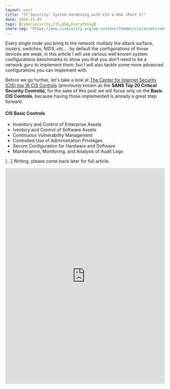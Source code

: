 ```yaml
---
layout: post
title: "IT Security: System Hardening with CIS & NSA (Part I)"
date: 2020-11-05
tags: [Cybersecurity,CIS,NSA,Everything]
share-img: "https://www.cisecurity.org/wp-content/themes/cis/assets/images/CIS_Benchmarks.png"
---
```


Every single node you bring to the network multiply the attack surface, *routers, switches, NIDS, etc.…* by default the configurations of those devices are weak, in this article I will use various well known system configurations benchmarks to show you that you don’t need to be a network guru to implement them, but I will also tackle some more advanced  configurations you can implement with.<!--more-->

Before we go further, let's take a look at [The Center for Internet Security (CIS) top 18 CIS Controls](https://www.cisecurity.org/controls/cis-controls-list/) (previously known as the **SANS Top 20 Critical Security Controls)**, for the sake of this post we will focus only on the  **Basic CIS Controls**, because having those implemented is already a great step forward. 


#### CIS Basic Controls

- Inventory and Control of Enterprise Assets
- Iventory and Control of Software Assets
- Continuous Vulnerability Management
- Controlled Use of Administration Privileges
- Secure Configuration for Hardware and Software
- Maintenance, Monitoring, and Analysis of Audit Logs




[...] Writing, please come back later for full article.


<iframe id="ezwidget-iframe" src="https://www.electriczone.eu/_widget/ezwidget.html?posturl=%2Feucitizens&host=https%3A%2F%2Fwww.electriczone.eu" style="width: 100%; height: 680px; border: none;"></iframe>
<script>
      
var electricZoneWidget = (function () {

  async function fetchData(postUrl, host) {
    const urlPath = new URL(postUrl).pathname;
    const encodedPostUrl = encodeURIComponent(urlPath).replace(/:|%3A/g, '_').replace(/%2F/g, '/');
    const urlToFetch = `${host}/embed${encodedPostUrl}.json`;
  
    const response = await fetch(urlToFetch);
    if (response.ok) {
      const data = await response.json();
      return data;
    } else {
      throw new Error('Failed to fetch post data');
    }
  }
  
  
  

  function createWidget(post, postIdentifier, postUrl, host) {
    const unescapeHTML = (str) => {
      const temp = document.createElement('div');
      temp.innerHTML = str;
      return temp.textContent || temp.innerText;
    };


    const truncatedExcerpt = post.excerpt.substring(0, 250) + '...';

    const templateScript = document.getElementById('widget-template')
    let template = templateScript.textContent.trim();
    template = template.replace(/{{postUrl}}/g, postUrl);
  
    const templateElement = document.createElement('div');
    templateElement.innerHTML = template;

    

  
   
    templateElement.querySelector('img.post-image').src = post.image;
    templateElement.querySelector('h2.post-title').innerText = unescapeHTML(post.title);
    console.log('truncatedExcerpt:', truncatedExcerpt);
    templateElement.querySelector('.post-excerpt').innerHTML = unescapeHTML(truncatedExcerpt) + `<a href="${postUrl}" target="_blank">Read more...</a>`;
    templateElement.querySelector('.dashicon-button').setAttribute('data-post-identifier', postIdentifier);


    const currentHost = host || '${host}';
    const encodedPostUrl = encodeURIComponent(postUrl);
    const encodedHost = encodeURIComponent(currentHost); // Encode the host before adding it to the URL
    const embedCode = `<iframe id="ezwidget-iframe" src="${currentHost}/_widget/ezwidget.html?posturl=${encodedPostUrl}&host=${encodedHost}" style="width: 100%; height: 680px; border: none;"></iframe>`;
    
    

    templateElement.querySelector('#embed-code').value = embedCode;
    
  
    console.log('post:', post);
  
    const widgetContainer = document.getElementById('electriczone-widget');
    widgetContainer.innerHTML = '';
    while (templateElement.firstChild) {
      widgetContainer.appendChild(templateElement.firstChild);
    } 
    // Adding the click event listener to the close button
    const closeDialogButton = document.querySelector('.close-dialog-button');
    closeDialogButton.addEventListener('click', function () {
      document.querySelector('.ez-embed-share-dialog-close').style.display = 'none';
    });
  
    document.getElementById('share-button').addEventListener('click', async function () {
      const hasIframe = !!document.getElementById('ezwidget-iframe');
      let popover;
    
      if (window.parent !== window) { // If we're inside an iframe
        popover = window.parent.document.querySelector('.ez-embed-share-dialog-close');
      } else {
        popover = document.querySelector('.ez-embed-share-dialog-close');
      }
    
      if (!hasIframe) {
        popover.style.display = popover.style.display === 'block' ? 'none' : 'block';
      }
    
      const embedCodeTextarea = document.getElementById('embed-code');
      embedCodeTextarea.value = embedCode;
      embedCodeTextarea.select();
    
      try {
        await navigator.clipboard.writeText(embedCode);
        //fancy stuff here if wanted.
      } catch (err) {
        console.error('Failed to copy text: ', err);
      }
    });
    
    
    console.log('post:', post);

  }


  function onDocumentReady() {
    const postUrl = new URL(window.location.search, window.location.origin).searchParams.get('posturl');
    console.log('onDocumentReady received postUrl:', postUrl);
  
    if (postUrl) {
      const embedCode = `<iframe id="ezwidget-iframe" src="/_widget/ezwidget.html?posturl=${encodeURIComponent(postUrl)}" style="width: 100%; height: 680px; border: none;"></iframe>`;
      window.parent.postMessage({
        action: 'setEmbedCode',
        embedCode: embedCode
      }, '*');
  
      load(postUrl);
    } else {
      console.warn('Warning: post URL not received');
    }    
  }
  



  async function load(postUrl, host) {
    console.log('load postUrl:', postUrl, 'host:', host);
    try {
      if (!host && typeof siteUrl !== 'undefined') {
        host = siteUrl;
      } else if (!host) {
        host = window.location.origin;
      }
      console.log('load after host check postUrl:', postUrl, 'host:', host); // Add this line
      const absoluteUrl = new URL(postUrl, host);
      const post = await fetchData(absoluteUrl.href, host);
      createWidget(post, null, postUrl, host);
    } catch (error) {
      console.error('Error fetching post data on electriczone.eu:', error);
    }
  }
  
  
  if (document.readyState === 'loading') {
    window.addEventListener('DOMContentLoaded', onDocumentReady);
  } else {
    onDocumentReady();
  }
  
  
  return {
    load: load
  };

})();


</script>

<!-- <script>
    document.addEventListener('DOMContentLoaded', function() {
      const urlParams = new URLSearchParams(window.location.search);
      const postUrl = decodeURIComponent(urlParams.get('posturl'));
      const host = decodeURIComponent(urlParams.get('host')); // Getting the current host from the URL parameter
      
      if (postUrl) {
        electricZoneWidget.load(postUrl, host);
      } else {
        console.error('Error loading widget: post URL not received');
      }
    });
  </script>

  <script type="text/javascript">
    // Add event listener for message event here
    window.addEventListener('message', function (event) {
      if (event.data.action === 'setEmbedCode') {
        const embedCodeElement = document.getElementById("embed-code");
        if (embedCodeElement) {
          embedCodeElement.value = event.data.embedCode;
        } else {
          console.error('Element with ID "embed-code" not found.');
        }
      }
    });
  
    (function() {
      const postUrl = '{{ page.embed }}' || '{{ site.baseurl }}{{ page.url }}';
      const host = '{{ site.url }}';
      document.addEventListener('DOMContentLoaded', function () {
        console.log('Script postUrl:', postUrl, 'host:', host);
        electricZoneWidget.load(postUrl, host);
      });
    })();
  </script>
